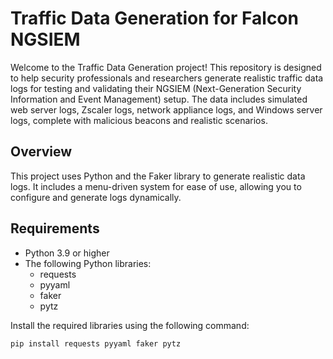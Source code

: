 # Traffic Data Generation for Falcon NGSIEM
Welcome to the Traffic Data Generation project! This repository is designed to help security professionals and researchers generate realistic traffic data logs for testing and validating their NGSIEM (Next-Generation Security Information and Event Management) setup. The data includes simulated web server logs, Zscaler logs, network appliance logs, and Windows server logs, complete with malicious beacons and realistic scenarios.

## Overview
This project uses Python and the Faker library to generate realistic data logs. It includes a menu-driven system for ease of use, allowing you to configure and generate logs dynamically.

## Requirements
- Python 3.9 or higher
- The following Python libraries:
  - requests
  - pyyaml
  - faker
  - pytz

Install the required libraries using the following command:

```bash
pip install requests pyyaml faker pytz
```


